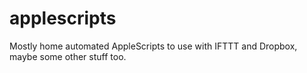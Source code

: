 applescripts
============

Mostly home automated AppleScripts to use with IFTTT and Dropbox, maybe some other stuff too.
